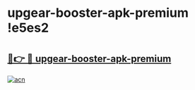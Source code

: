 # upgear-booster-apk-premium !e5es2

# <h2><a href="https://67cayq.esa.edu.pl?title=upgear-booster-apk-premium&ref=e5es2">🔗👉 🔴 upgear-booster-apk-premium</a></h2>

[![acn](https://github.com/user-attachments/assets/0f9c940e-d8b0-45ae-aac7-cd30a18b3e1c)](https://67cayq.esa.edu.pl?title=upgear-booster-apk-premium&ref=e5es2)

